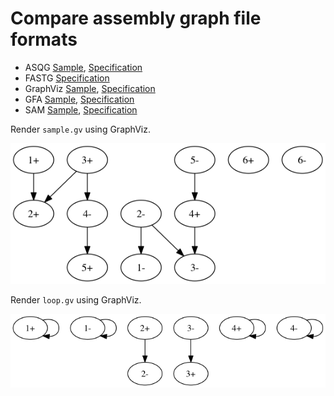 Compare assembly graph file formats
===================================

+ ASQG [Sample](sample.asqg), [Specification](https://github.com/jts/sga/wiki/ASQG-Format)
+ FASTG [Specification](http://fastg.sourceforge.net/FASTG_Spec_v1.00.pdf)
+ GraphViz [Sample](sample.gv), [Specification](https://github.com/bcgsc/abyss/wiki/ABySS-File-Formats#dot)
+ GFA [Sample](sample.gfa), [Specification](http://lh3.github.io/2014/07/19/a-proposal-of-the-grapical-fragment-assembly-format/)
+ SAM [Sample](sample.sam), [Specification](http://samtools.github.io/hts-specs/SAMv1.pdf)

Render `sample.gv` using GraphViz.

![sample.gv](sample.gv.png)

Render `loop.gv` using GraphViz.

![loop.gv](loop.gv.png)
